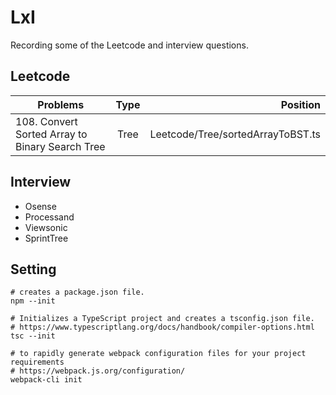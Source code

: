 # LxI

Recording some of the Leetcode and interview questions.

## Leetcode

| Problems                                        | Type |                          Position |
| ----------------------------------------------- | :--: | --------------------------------: |
| 108. Convert Sorted Array to Binary Search Tree | Tree | Leetcode/Tree/sortedArrayToBST.ts |

## Interview

- Osense
- Processand
- Viewsonic
- SprintTree

## Setting

```shell
# creates a package.json file.
npm --init

# Initializes a TypeScript project and creates a tsconfig.json file.
# https://www.typescriptlang.org/docs/handbook/compiler-options.html
tsc --init

# to rapidly generate webpack configuration files for your project requirements
# https://webpack.js.org/configuration/
webpack-cli init
```
